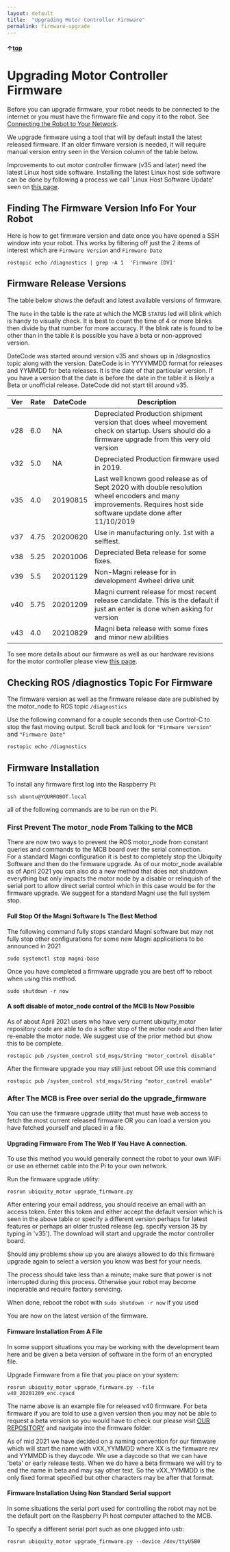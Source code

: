 ```yaml
---
layout: default
title:  "Upgrading Motor Controller Firmware"
permalink: firmware-upgrade
---
```


#### &uarr;[top](https://ubiquityrobotics.github.io/learn/)

# Upgrading Motor Controller Firmware

Before you can upgrade firmware, your robot needs to be connected to the
internet or you must have the firmware file and copy it to the robot.  See [Connecting the Robot to Your Network](/connect_network).

We upgrade firmware using a tool that will by default install the latest released firmware. If an older fimware version is needed, it will require manual version entry seen in the Version column of the table below.

Improvements to out motor controller fimware (v35 and later) need the latest Linux host side software. Installing the latest Linux host side software can be done by following a process we call 'Linux Host Software Update' seen on [this page](https://learn.ubiquityrobotics.com/updating).

## Finding The Firmware Version Info For Your Robot

Here is how to get firmware version and date once you have opened a SSH window into your robot.  This works by filtering off just the 2 items of interest which are ```Firmware Version```  and  ```Firmware Date```

    rostopic echo /diagnostics | grep -A 1  'Firmware [DV]'

## Firmware Release Versions

The table below shows the default and latest available versions of firmware.  

The ```Rate``` in the table is the rate at which the MCB ```STATUS``` led will blink which is handy to visually check. It is best to count the time of 4 or more blinks then divide by that number for more accuracy. If the blink rate is found to be other than in the table it is possible you have a beta or non-approved version.

DateCode was started around version v35 and shows up in /diagnostics topic along with the version.  DateCode is in YYYYMMDD format for releases and YYMMDD for beta releases. It is the date of that particular version.  If you have a version that the date is before the date in the table it is likely a Beta or unofficial release. DateCode did not start till around v35.

| Ver |	Rate | DateCode | Description |
| ------- | ---- | ---- | ----------- |
| v28 | 6.0 | NA | Depreciated Production shipment version that does wheel movement check on startup. Users should do a firmware upgrade from this very old version |
| v32	| 5.0 | NA | Depreciated Production firmware used in 2019.  |
| v35 |	4.0 | 20190815 | Last well known good release as of Sept 2020 with double resolution wheel encoders and many improvements.    Requires host side software update done after 11/10/2019 |
| v37 | 4.75 | 20200620 | Use in manufacturing only.  1st with a selftest. |
| v38 | 5.25 | 20201006 | Depreciated Beta release for some fixes. |
| v39 | 5.5 | 20201129 | Non-Magni release for in development 4wheel drive unit |
| v40 | 5.75 | 20201209 | Magni current release for most recent release candidate.  This is the default if just an enter is done when asking for version |
| v43 | 4.0 | 20210829 | Magni beta release with some fixes and minor new abilities |

To see more details about our firmware as well as our hardware revisions for the motor controller please view [this page](https://github.com/UbiquityRobotics/ubiquity_motor/blob/kinetic-devel/Firmware_and_Hardware_Revisions.md).

## Checking ROS /diagnostics Topic For Firmware

The firmware version as well as the firmware release date are published by the motor_node to ROS topic  ```/diagnostics```

Use the following command for a couple seconds then use Control-C to stop the fast moving output.  Scroll back and look for ```"Firmware Version"``` and ```"Firmware Date"```

    rostopic echo /diagnostics


## Firmware Installation
To install any firmware first log into the Raspberry Pi:

    ssh ubuntu@YOURROBOT.local

all of the following commands are to be run on the Pi.  

### First Prevent The motor_node From Talking to the MCB

There are now two ways to prevent the ROS motor_node from constant queries and commands to the MCB board over the serial connection.  
For a standard Magni configuration it is best to completely stop the Ubiquity Software and then do the firmware upgrade.
As of our motor_node available as of April 2021 you can also do a new method that does not shutdown everything but only impacts the motor node by a disable or relinquish of the serial port to allow direct serial control which in this case would be for the firmware upgrade.   We suggest for a standard Magni use the full system stop.

#### Full Stop Of the Magni Software Is The Best Method

The following command fully stops standard Magni software but may not fully stop other configurations for some new Magni applications to be announced in 2021

    sudo systemctl stop magni-base

Once you have completed a firmware upgrade you are best off to reboot when using this method.   

    sudo shutdown -r now

#### A soft disable of motor_node control of the MCB Is Now Possible
As of about April 2021 users who have very current ubiquity_motor repository code are able to do a softer stop of the motor node and then later re-enable the motor node.   We suggest use of the prior method but show this to be complete.

    rostopic pub /system_control std_msgs/String "motor_control disable"

After the firmware upgrade you may still just reboot OR use this command

    rostopic pub /system_control std_msgs/String "motor_control enable"

### After The MCB is Free over serial do the upgrade_firmware

You can use the firmware upgrade utility that must have web access to fetch the most current released firmware OR you can load a version you have fetched yourself and placed in a file.

#### Upgrading Firmware From The Web If You Have A connection.
To use this method you would generally connect the robot to your own WiFi or use an ethernet cable into the Pi to your own network.  

Run the firmware upgrade utility:

    rosrun ubiquity_motor upgrade_firmware.py

After entering your email address, you should receive an email with an access token.
Enter this token and either accept the default version which is seen in the above table or specify a different version perhaps for latest features or perhaps an older trusted release (eg. specify version 35 by typing in 'v35'). The download will start and upgrade the motor controller board.

Should any problems show up you are always allowed to do this firmware upgrade again to select a version you know was best for your needs.

The process should take less than a minute; make sure that power is
not interrupted during this process. Otherwise your robot may become
inoperable and require factory servicing.

When done, reboot the robot with `sudo shutdown -r now` if you used

You are now on the latest version of the firmware.

#### Firmware Installation From A File

In some support situations you may be working with the development team here and be given a beta version of software in the form of an encrypted file.

Upgrade Firmware from a file that you place on your system:

    rosrun ubiquity_motor upgrade_firmware.py --file  v40_20201209_enc.cyacd

The name above is an example file for released v40 firmware. For beta firmware if you are told to use a given version then you may not be able to request a beta version so you would have to check our please visit  [OUR REPOSITORY](https://github.com/UbiquityRobotics/ubiquity_motor)  and navigate into the firmware folder.

As of mid 2021 we have decided on a naming convention for our firmware which will start the name with   vXX_YYMMDD  where XX is the firmware rev and YYMMDD is they daycode.  We use a daycode so that we can have 'beta' or early release tests.  When we do have a beta firmware we will try to end the name in  beta and may say other text.  So the vXX_YYMMDD is the only fixed format specified but other characters may be after that format.   

#### Firmware Installation Using Non Standard Serial support

In some situations the serial port used for controlling the robot may not be the default port on the Raspberry Pi host computer attached to the MCB.

To specify a different serial port such as one plugged into usb:

    rosrun ubiquity_motor upgrade_firmware.py --device /dev/ttyUSB0
